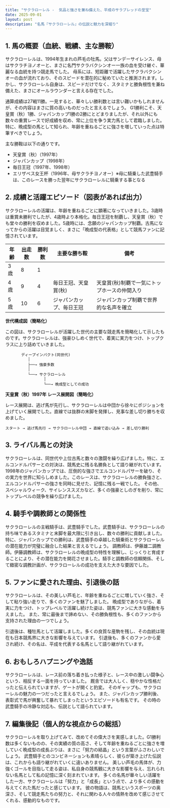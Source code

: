 ```yaml
---
title: "サクラローレル -  気品と強さを兼ね備えた、平成のサラブレッドの至宝"
date: 2025-09-01
layout: post
description: "名馬『サクラローレル』の伝説と魅力を深堀り"
---
```


## 1. 馬の概要（血統、戦績、主な勝鞍）

サクラローレルは、1994年生まれの芦毛の牡馬。父はサンデーサイレンス、母はサクラチヨノオーと、まさに名門サクラバクシンオー一族の血を受け継ぐ、華麗なる血統を持つ競走馬でした。  母系には、短距離で活躍したサクラバクシンオーの血が流れており、そのスピードを潜在的に秘めていたと推測されます。しかし、サクラローレル自身は、スピードだけでなく、スタミナと勝負根性を兼ね備えた、まさにオールラウンダーと言える存在でした。

通算成績は27戦11勝。一見すると、華々しい勝利数とは言い難いかもしれませんが、その内容はまさに質の高いものだったと言えるでしょう。  G1勝利こそ、天皇賞（秋）1勝、ジャパンカップ1勝の2勝にとどまりましたが、それ以外にも数々の重賞レースで好成績を収め、常に上位を争う実力馬として君臨しました。特に、晩成型の馬として知られ、年齢を重ねるごとに強さを増していった点は特筆すべきでしょう。

主な勝鞍は以下の通りです。

* 天皇賞（秋）（1997年）
* ジャパンカップ（1998年）
* 毎日王冠（1997年、1998年）
* エリザベス女王杯（1996年、母サクラチヨノオー）※母に騎乗した武豊騎手は、このレースを勝った翌年にサクラローレルに騎乗する事となる


## 2. 成績と活躍エピソード（図表があれば出力）

サクラローレルの活躍は、年齢を重ねるごとに顕著になっていきました。3歳時は重賞未勝利でしたが、4歳時より本格化。毎日王冠を制覇し、天皇賞（秋）でも堂々の勝利を収めました。5歳時には、念願のジャパンカップ制覇。古馬になってからの活躍は目覚ましく、まさに「晩成型の代表格」として競馬ファンに記憶されています。

| 年齢 | 出走数 | 勝利数 | 主要な勝ち鞍 | 備考 |
|---|---|---|---|---|
| 3歳 | 8 | 1 |  |  |
| 4歳 | 9 | 4 | 毎日王冠、天皇賞(秋) | 天皇賞(秋)制覇で一気にトップホースの仲間入り |
| 5歳 | 10 | 6 | ジャパンカップ、毎日王冠 | ジャパンカップ制覇で世界的な名声を確立 |


**世代構成図（簡略化）**

この図は、サクラローレルが活躍した世代の主要な競走馬を簡略化して示したものです。サクラローレルは、強豪ひしめく世代で、着実に実力をつけ、トップクラスに上り詰めていきました。

```
       ディープインパクト(同世代)
          │
          ├──→ 強豪多数
          │
          └──→ サクラローレル
                 │
                 └──→ 晩成型としての成功
```

**天皇賞（秋）1997年 レース展開図（簡略化）**

レース展開は、逃げ馬が先行し、サクラローレルは中団から徐々にポジションを上げていく展開でした。直線では抜群の末脚を発揮し、見事な差し切り勝ちを収めました。

```
スタート → 逃げ馬先行 → サクラローレル中団 → 直線で追い込み → 差し切り勝利
```


## 3. ライバル馬との対決

サクラローレルは、同世代や上位古馬と数々の激闘を繰り広げました。特に、エルコンドルパサーとの対決は、競馬史に残る名勝負として語り継がれています。1998年のジャパンカップでは、圧倒的な強さでエルコンドルパサーを破り、その実力を世界に知らしめました。このレースは、サクラローレルの勝負強さと、エルコンドルパサーの強さを同時に見せた、記憶に残る一戦でした。  その他、スペシャルウィーク、サイレンススズカなど、多くの強豪としのぎを削り、常にトップレベルの競争を繰り広げました。


## 4. 騎手や調教師との関係性

サクラローレルの主戦騎手は、武豊騎手でした。武豊騎手は、サクラローレルの持ち味であるスタミナと末脚を最大限に引き出し、数々の勝利に貢献しました。  特に、ジャパンカップでの勝利は、武豊騎手の卓越した騎乗術とサクラローレルの潜在能力が完璧に融合した結果と言えるでしょう。  調教師は、伊藤雄二調教師。伊藤調教師は、サクラローレルの晩成型の特性を理解し、じっくりと育成することにより、その潜在能力を開花させました。騎手と調教師の信頼関係、そして緻密な調教計画が、サクラローレルの成功を支えた大きな要因でした。


## 5. ファンに愛された理由、引退後の話

サクラローレルは、その美しい芦毛と、年齢を重ねるごとに増していく強さ、そして粘り強い走りで、多くのファンを魅了しました。  晩成型でありながら、着実に力をつけ、トップレベルで活躍し続けた姿は、競馬ファンに大きな感動を与えました。  また、常に最後まで諦めない、その勝負根性も、多くのファンから支持された理由の一つでしょう。

引退後は、種牡馬として活躍しました。多くの良質な産駒を残し、その血統は現在も日本競馬界に大きな影響を与えています。  引退後も、多くのファンから愛され続け、その名は、平成を代表する名馬として語り継がれています。


## 6. おもしろハプニングや逸話

サクラローレルは、レース前の落ち着き払った様子と、レース中の激しい闘争心という、相反する一面を持っていました。  厩舎では大人しく、穏やかな性格だったと伝えられていますが、ゲートが開くと豹変。  そのギャップも、サクラローレルの魅力の一つだったと言えるでしょう。  また、ジャパンカップ勝利後、表彰式で馬が興奮して暴れてしまったというエピソードも有名です。  その時の武豊騎手の冷静な対応も、伝説として語られています。


## 7. 編集後記（個人的な視点からの総括）

サクラローレルを取り上げてみて、改めてその偉大さを実感しました。G1勝利数は多くないものの、その実績の質の高さ、そして年齢を重ねるごとに強さを増していく晩成型の成長ぶりは、まさに「努力の結晶」という言葉がふさわしいでしょう。  武豊騎手とのコンビネーションも素晴らしく、彼らが築き上げた伝説は、これからも語り継がれていくに違いありません。  美しい芦毛の馬体が、力強くゴールを目指して走る姿は、私自身の競馬観に大きな影響を与え、忘れられない名馬として私の記憶に深く刻まれています。  多くの名馬が華々しい活躍をした一方、サクラローレルは「努力」と「成長」という点で、より多くの感動を与えてくれた馬だったと感じています。  彼の物語は、競馬というスポーツの奥深さ、そして競走馬たちの努力と、それに関わる人々の情熱を改めて感じさせてくれる、感動的なものです。
